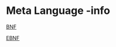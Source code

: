 # Meta Language -info

[BNF](Meta%20Language%20-info%20f06d117e6c584578a8ba8e16afdd94a9/BNF%20c78b5f5745df40e1829d582dfc2b052f.md)

[EBNF](Meta%20Language%20-info%20f06d117e6c584578a8ba8e16afdd94a9/EBNF%20d8949ce26aae40a793b2c4bebc0b6d8c.md)